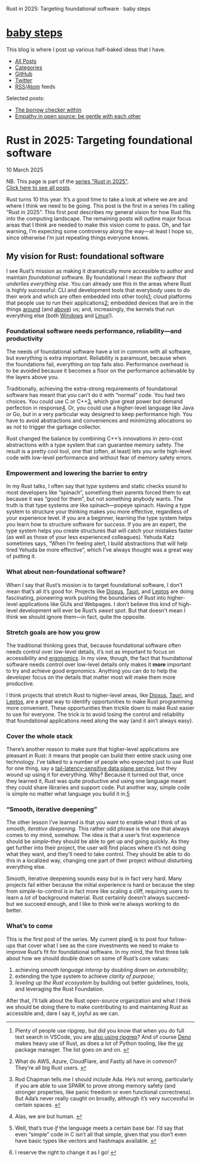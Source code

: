 Rust in 2025: Targeting foundational software · baby steps 

# [baby steps](https://smallcultfollowing.com/babysteps/)

This blog is where I post up various half-baked ideas that I have.

*   [All Posts](https://smallcultfollowing.com/babysteps/blog/)
*   [Categories](https://smallcultfollowing.com/babysteps//categories)
*   [GitHub](https://github.com/nikomatsakis)
*   [Twitter](https://twitter.com/nikomatsakis)
*   [RSS](https://smallcultfollowing.com/babysteps//index.xml)/[Atom](https://smallcultfollowing.com/babysteps//atom.xml) feeds

Selected posts:

*   [The borrow checker within](https://smallcultfollowing.com/babysteps/blog/2024/06/02/the-borrow-checker-within/)
*   [Empathy in open source: be gentle with each other](https://smallcultfollowing.com/babysteps/blog/2023/09/27/empathy-in-open-source/)

# Rust in 2025: Targeting foundational software

10 March 2025

NB. This page is part of the [series "Rust in 2025"](/babysteps/series/rust-in-2025/).  
[Click here to see all posts](/babysteps/series/rust-in-2025/).

Rust turns 10 this year. It’s a good time to take a look at where we are and where I think we need to be going. This post is the first in a series I’m calling “Rust in 2025”. This first post describes my general vision for how Rust fits into the computing landscape. The remaining posts will outline major focus areas that I think are needed to make this vision come to pass. Oh, and fair warning, I’m expecting some controversy along the way—at least I hope so, since otherwise I’m just repeating things everyone knows.

## My vision for Rust: foundational software

I see Rust’s mission as making it dramatically more accessible to author and maintain _foundational_ software. By foundational I mean _the software that underlies everything else_. You can already see this in the areas where Rust is highly successful: CLI and development tools that everybody uses to do their work and which are often embedded into other tools[1](#fn:1); cloud platforms that people use to run their applications[2](#fn:2); embedded devices that are in the things [around](https://docs.rust-embedded.org) (and [above](https://www.youtube.com/watch?v=O09rje6yC90&list=TLPQMjUxMDIwMjR6gKXQdU9PnA&index=4)) us; and, increasingly, the kernels that run everything else (both [Windows](https://www.theregister.com/2023/04/27/microsoft_windows_rust/) and [Linux](https://rust-for-linux.com)!).

### Foundational software needs performance, reliability—and productivity

The needs of foundational software have a lot in common with all software, but everything is extra important. Reliability is paramount, because when the foundations fail, everything on top fails also. Performance overhead is to be avoided because it becomes a floor on the performance achievable by the layers above you.

Traditionally, achieving the extra-strong requirements of foundational software has meant that you can’t do it with “normal” code. You had two choices. You could use C or C++[3](#fn:3), which give great power but demand perfection in response[4](#fn:4). Or, you could use a higher-level language like Java or Go, but in a very particular way designed to keep performance high. You have to avoid abstractions and conveniences and minimizing allocations so as not to trigger the garbage collector.

Rust changed the balance by combining C++’s innovations in zero-cost abstractions with a type system that can guarantee memory safety. The result is a pretty cool tool, one that (often, at least) lets you write high-level code with low-level performance and without fear of memory safety errors.

### Empowerment and lowering the barrier to entry

In my Rust talks, I often say that type systems and static checks sound to most developers like “spinach”, something their parents forced them to eat because it was “good for them”, but not something anybody wants. The truth is that type systems _are_ like spinach—popeye spinach. Having a type system to structure your thinking makes you more effective, regardless of your experience level. If you are a beginner, learning the type system helps you learn how to structure software for success. If you are an expert, the type system helps you create structures that will catch your mistakes faster (as well as those of your less experienced colleagues). Yehuda Katz sometimes says, “When I’m feeling alert, I build abstractions that will help tired Yehuda be more effective”, which I’ve always thought was a great way of putting it.

### What about non-foundational software?

When I say that Rust’s mission is to target foundational software, I don’t mean that’s all it’s good for. Projects like [Dioxus](https://dioxuslabs.com), [Tauri](https://v2.tauri.app), and [Leptos](https://leptos.dev) are doing fascinating, pioneering work pushing the boundaries of Rust into higher-level applications like GUIs and Webpages. I don’t believe this kind of high-level development will ever be Rust’s _sweet spot_. But that doesn’t mean I think we should ignore them—in fact, quite the opposite.

### Stretch goals are how you grow

The traditional thinking goes that, because foundational software often needs control over low-level details, it’s not as important to focus on accessibility and [ergonomics](https://blog.rust-lang.org/2017/03/02/lang-ergonomics.html). In my view, though, the fact that foundational software needs control over low-level details only makes it **more** important to try and achieve good ergonomics. Anything you can do to help the developer focus on the details that matter most will make them more productive.

I think projects that stretch Rust to higher-level areas, like [Dioxus](https://dioxuslabs.com), [Tauri](https://v2.tauri.app), and [Leptos](https://leptos.dev), are a great way to identify opportunities to make Rust programming more convenient. These opportunities then trickle down to make Rust easier to use for everyone. The trick is to avoid losing the control and reliability that foundational applications need along the way (and it ain’t always easy).

### Cover the whole stack

There’s another reason to make sure that higher-level applications are pleasant in Rust: it means that people can build their entire stack using one technology. I’ve talked to a number of people who expected just to use Rust for one thing, say a [tail-latency-sensitive data plane service](https://discord.com/blog/why-discord-is-switching-from-go-to-rust), but they wound up using it for everything. Why? Because it turned out that, once they learned it, Rust was quite productive and using one language meant they could share libraries and support code. Put another way, simple code is simple no matter what language you build it in.[5](#fn:5)

### “Smooth, iterative deepening”

The other lesson I’ve learned is that you want to enable what I think of as _smooth, iterative deepening_. This rather odd phrase is the one that always comes to my mind, somehow. The idea is that a user’s first experience should be _simple_–they should be able to get up and going quickly. As they get further into their project, the user will find places where it’s not doing what they want, and they’ll need to take control. They should be able to do this in a localized way, changing one part of their project without disturbing everything else.

Smooth, iterative deepening sounds easy but is in fact very hard. Many projects fail either because the initial experience is hard or because the step from simple-to-control is in fact more like scaling a cliff, requiring users to learn a _lot_ of background material. Rust certainly doesn’t always succeed–but we succeed enough, and I like to think we’re always working to do better.

### What’s to come

This is the first post of the series. My current plan[6](#fn:6) is to post four follow-ups that cover what I see as the core investments we need to make to improve Rust’s fit for foundational software. In my mind, the first three talk about how we should double down on some of Rust’s core values:

1.  achieving _smooth language interop_ by doubling down on _extensibility_;
2.  extending the type system to achieve _clarity of purpose_;
3.  _leveling up the Rust ecosystem_ by building out better guidelines, tools, and leveraging the Rust Foundation.

After that, I’ll talk about the Rust open-source organization and what I think we should be doing there to make contributing to and maintaining Rust as accessible and, dare I say it, joyful as we can.

* * *

1.  Plenty of people use ripgrep, but did you know that when you do full text search in VSCode, you are [also using ripgrep](https://github.com/microsoft/vscode-ripgrep)? And of course [Deno](https://deno.com/) makes heavy use of Rust, as does a lot of Python tooling, like the [uv](https://github.com/astral-sh/uv) package manager. The list goes on and on. [↩︎](#fnref:1)
    
2.  What do AWS, Azure, CloudFlare, and Fastly all have in common? They’re all big Rust users. [↩︎](#fnref:2)
    
3.  Rod Chapman tells me I should include Ada. He’s not wrong, particularly if you are able to use SPARK to prove strong memory safety (and stronger properties, like panic freedom or even functional correctness). But Ada’s never really caught on broadly, although it’s very successful in certain spaces. [↩︎](#fnref:3)
    
4.  Alas, we are but human. [↩︎](#fnref:4)
    
5.  Well, that’s true _if_ the language meets a certain base bar. I’d say that even “simple” code in C isn’t all that simple, given that you don’t even have basic types like vectors and hashmaps available. [↩︎](#fnref:5)
    
6.  I reserve the right to change it as I go! [↩︎](#fnref:6)
